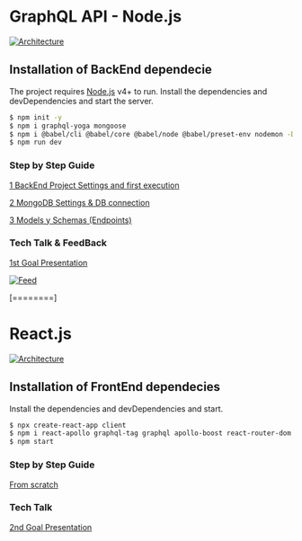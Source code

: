 
# GraphQL API - Node.js
[![Architecture](https://i.ibb.co/nCrY8nf/node.png "Architecture")](https://i.ibb.co/nCrY8nf/node.png "Architecture")
## Installation of BackEnd dependecie
The project requires [Node.js](https://nodejs.org/) v4+ to run.
Install the dependencies and devDependencies and start the server.
```sh
$ npm init -y
$ npm i graphql-yoga mongoose
$ npm i @babel/cli @babel/core @babel/node @babel/preset-env nodemon -D
$ npm run dev
```
### Step by Step Guide
[1 BackEnd Project Settings and first execution](https://github.com/silvanatrabalon/myGoal/wiki/1---BackEnd---Project-Settings-and-first-execution)

[2 MongoDB Settings & DB connection](https://github.com/silvanatrabalon/myGoal/wiki/2-MongoDB-Settings-&-DB-connection)

[3 Models y Schemas (Endpoints)](https://github.com/silvanatrabalon/myGoal/wiki/3-Models-y-Schemas-(Endpoints))
### Tech Talk & FeedBack
[1st Goal Presentation](https://docs.google.com/presentation/d/1iQtwIGcUWUUMOBmBXh4vJyx43GqpcVFofECnxYz7rfk/edit?usp=sharing)

[![Feed](https://i.ibb.co/gj8ytZx/feed.jpg "Feed")](https://i.ibb.co/gj8ytZx/feed.jpg "Feed")

[========]

# React.js
[![Architecture](https://i.ibb.co/nrn5MCp/Diagram.jpg "Architecture")](https://i.ibb.co/nrn5MCp/Diagram.jpg "Architecture")
## Installation of FrontEnd dependecies
Install the dependencies and devDependencies and start.
```sh
$ npx create-react-app client
$ npm i react-apollo graphql-tag graphql apollo-boost react-router-dom @apollo/react-hooks bootswatch
$ npm start
```
### Step by Step Guide

[From scratch](https://docs.google.com/document/d/15LVJJMO9CX8jvwFPXCFySMggN3Mq1yR71hL1rBYq9QU/edit?usp=sharing)

### Tech Talk

[2nd Goal Presentation](https://docs.google.com/presentation/d/1iQtwIGcUWUUMOBmBXh4vJyx43GqpcVFofECnxYz7rfk/edit?usp=sharing)
